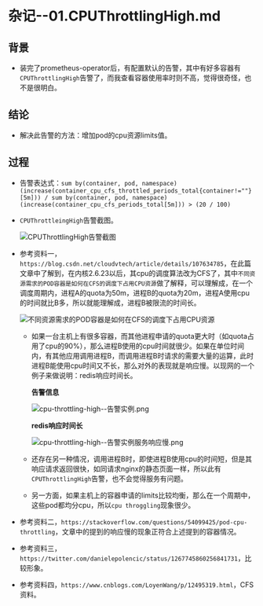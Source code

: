 # 杂记--01.CPUThrottlingHigh.md

## 背景
- 装完了prometheus-operator后，有配置默认的告警，其中有好多容器有`CPUThrottlingHigh`告警了，而我查看容器使用率时则不高，觉得很奇怪，也不是很明白。

## 结论
- 解决此告警的方法：增加pod的cpu资源limits值。

## 过程
- 告警表达式：`sum by(container, pod, namespace) (increase(container_cpu_cfs_throttled_periods_total{container!=""}[5m])) / sum by(container, pod, namespace) (increase(container_cpu_cfs_periods_total[5m])) > (20 / 100)`

- `CPUThrottleingHigh`告警截图。

   ![CPUThrottlingHigh告警截图](https://github.com/whh881114/k8s_learning_scripts/blob/master/docs/images/cpu-throttling-high--告警内容.png)

- 参考资料一，`https://blog.csdn.net/cloudvtech/article/details/107634785`，在此篇文章中了解到，在内核2.6.23以后，其cpu的调度算法改为CFS了，其中`不同资源需求的POD容器是如何在CFS的调度下占用CPU资源`做了解释，可以理解成，在一个调度周期内，进程A的quota为50m，进程B的quota为20m，进程A使用cpu的时间就比B多，所以就能理解成，进程B被限流的时间长。

   ![不同资源需求的POD容器是如何在CFS的调度下占用CPU资源](https://github.com/whh881114/k8s_learning_scripts/blob/master/docs/images/cpu-throttling-high--不同资源需求的POD容器是如何在CFS的调度下占用CPU资源.png)

    - 如果一台主机上有很多容器，而其他进程申请的quota更大时（如quota占用了cpu的90%），那么进程B使用的cpu时间就很少。如果在单位时间内，有其他应用调用进程B，而调用进程B时请求的需要大量的运算，此时进程B能使用cpu时间又不长，那么对外的表现就是响应慢。以现网的一个例子来做说明：redis响应时间长。
    
        **告警信息**
        
        ![cpu-throttling-high--告警实例.png](https://github.com/whh881114/k8s_learning_scripts/blob/master/docs/images/cpu-throttling-high--告警实例.png)
    
        **redis响应时间长**
        
        ![cpu-throttling-high--告警实例服务响应慢.png](https://github.com/whh881114/k8s_learning_scripts/blob/master/docs/images/cpu-throttling-high--告警实例服务响应慢.png)
    
    - 还存在另一种情况，调用进程B时，即使进程B使用cpu的时间短，但是其响应请求返回很快，如同请求nginx的静态页面一样，所以此有`CPUThrottlingHigh`告警，也不会觉得服务有问题。
    
    - 另一方面，如果主机上的容器申请的limits比较均衡，那么在一个周期中，这些pod都均分cpu，所以`cpu throggling`现象很少。


- 参考资料二，`https://stackoverflow.com/questions/54099425/pod-cpu-throttling`，文章中的提到的响应慢的现象正符合上述提到的容器情况。

- 参考资料三，`https://twitter.com/danielepolencic/status/1267745860256841731`，比较形象。

- 参考资料四，`https://www.cnblogs.com/LoyenWang/p/12495319.html`，CFS资料。